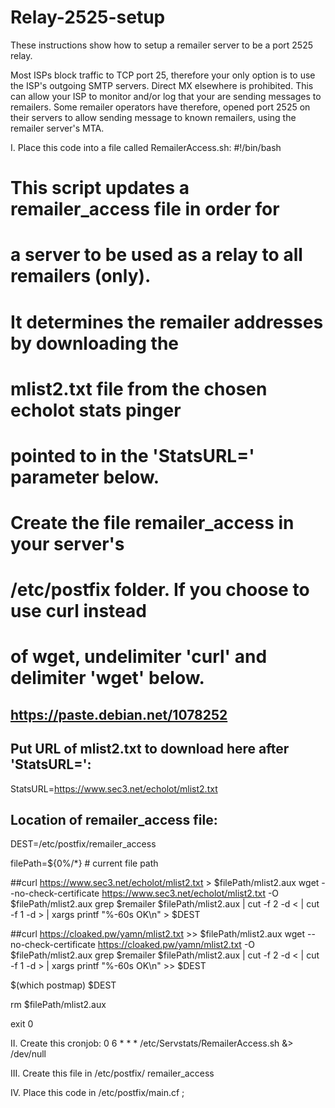 # Relay-2525-setup
These instructions show how to setup a remailer server to be a port 2525 relay.

Most ISPs block traffic to TCP port 25, therefore your only option is to use the ISP's outgoing SMTP servers.  Direct MX elsewhere is prohibited.  This can allow your ISP to monitor and/or log that your are sending messages to remailers.  Some remailer operators have therefore, opened port 2525 on their servers to allow sending message to known remailers, using the remailer server's MTA.

I. Place this code into a file called RemailerAccess.sh:
#!/bin/bash
#
# This script updates a remailer_access file in order for
# a server to be used as a relay to all remailers (only).
# It determines the remailer addresses by downloading the
# mlist2.txt file from the chosen echolot stats pinger
# pointed to in the 'StatsURL=' parameter below.
# Create the file remailer_access in your server's
# /etc/postfix folder.  If you choose to use curl instead
# of wget, undelimiter 'curl' and delimiter 'wget' below.
## https://paste.debian.net/1078252

## Put URL of mlist2.txt to download here after 'StatsURL=':
StatsURL=https://www.sec3.net/echolot/mlist2.txt

## Location of remailer_access file:
DEST=/etc/postfix/remailer_access

filePath=${0%/*}  # current file path

##curl https://www.sec3.net/echolot/mlist2.txt > $filePath/mlist2.aux
wget --no-check-certificate https://www.sec3.net/echolot/mlist2.txt -O $filePath/mlist2.aux
grep \$remailer $filePath/mlist2.aux | cut -f 2 -d \< | cut -f 1 -d \> | xargs printf "%-60s OK\n" > $DEST

##curl https://cloaked.pw/yamn/mlist2.txt >> $filePath/mlist2.aux
wget --no-check-certificate https://cloaked.pw/yamn/mlist2.txt -O $filePath/mlist2.aux
grep \$remailer $filePath/mlist2.aux | cut -f 2 -d \< | cut -f 1 -d \> | xargs printf "%-60s OK\n" >> $DEST

$(which postmap) $DEST

rm $filePath/mlist2.aux

exit 0
  
II. Create this cronjob:
0 6 * * * /etc/Servstats/RemailerAccess.sh &> /dev/null
  
III. Create this file in /etc/postfix/
remailer_access
  
IV. Place this code in /etc/postfix/main.cf
;
